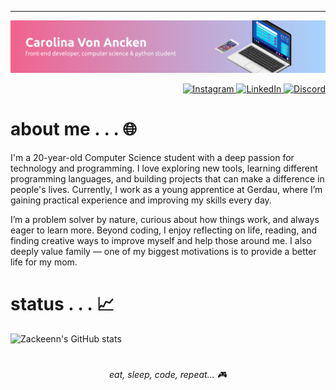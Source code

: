 ---
![Header](header.png)

<div align="right">
  <p float="left">
  <a href="https://www.instagram.com/caro0.0l/">
    <img src="https://img.shields.io/badge/-Instagram-E4405F?style=for-the-badge&logo=instagram&logoColor=white" alt="Instagram"/>
  </a>
  <a href="https://www.linkedin.com/in/caworkancken/">
    <img src="https://img.shields.io/badge/-LinkedIn-0077B5?style=for-the-badge&logoColor=white" alt="LinkedIn"/>
  </a>
  <a href="https://discord.com/users/seu_usuario">
    <img src="https://img.shields.io/badge/-Discord-5865F2?style=for-the-badge&logo=discord&logoColor=white" alt="Discord"/>
  </a>
</p>
</div>

# about me . . . 🌐

I'm a 20-year-old Computer Science student with a deep passion for technology and programming. I love exploring new tools, learning different programming languages, and building projects that can make a difference in people's lives.  Currently, I work as a young apprentice at Gerdau, where I’m gaining practical experience and improving my skills every day.

I’m a problem solver by nature, curious about how things work, and always eager to learn more.  Beyond coding, I enjoy reflecting on life, reading, and finding creative ways to improve myself and help those around me. I also deeply value family — one of my biggest motivations is to provide a better life for my mom.  

# status . . . 📈

![Zackeenn's GitHub stats](https://github-readme-stats.vercel.app/api?username=zackeenn&show_icons=true&theme=dracula)

#
<div align="center">
  
*eat, sleep, code, repeat... 🎮*

</div>



